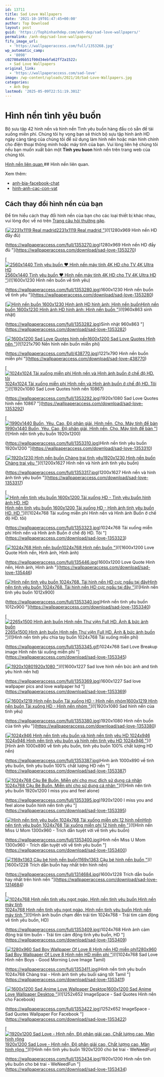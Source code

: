 ```yaml
---
id: 13711
title: Sad Love Wallpapers
date: '2021-10-19T01:47:45+00:00'
author: Top Download
layout: post
guid: 'https://Tophinhanhdep.com/anh-dep/sad-love-wallpapers/'
permalink: /anh-dep/sad-love-wallpapers/
fifu_image_url:
  - 'https://wallpaperaccess.com/full/1353268.jpg'
wp_automatic_camp:
  - '8098'
c02780a9bb51f00d34ebfa62ff2a1522:
  - Sad Love Wallpapers
original_link:
  - 'https://wallpaperaccess.com/sad-love'
image: /wp-content/uploads/2021/10/Sad-Love-Wallpapers.jpg
categories:
  - Ảnh Đẹp
lastmod: '2025-05-09T22:51:19.301Z'
---
```

# Hình nền tình yêu buồn

Bộ sưu tập 42 hình nền và hình nền Tình yêu buồn hàng đầu có sẵn để tải xuống miễn phí. Chúng tôi hy vọng bạn sẽ thích bộ sưu tập hình ảnh HD ngày càng tăng của chúng tôi để sử dụng làm hình nền hoặc màn hình chính cho điện thoại thông minh hoặc máy tính của bạn. Vui lòng liên hệ chúng tôi nếu bạn muốn xuất bản một **Tinh yeu buon** hình nền trên trang web của chúng tôi.

[Hình nền liên quan ](#related) ## Hình nền liên quan.

   
 Xem thêm:

   
- [anh-bia-facebook-chat](https://tophinhanhdep.com/anh-bia/anh-bia-facebook-chat/)
- [hinh-anh-cac-con-vat](https://tophinhanhdep.com/the-gioi-dong-vat/hinh-anh-cac-con-vat/)

## Cách thay đổi hình nền của bạn

Để tìm hiểu cách thay đổi hình nền của bạn cho các loại thiết bị khác nhau, vui lòng đọc về nó trên [Trang câu hỏi thường gặp](https://tophinhanhdep.com/faq/).

  
[[![2231x1119 Real madrid](https://wallpaperaccess.com/full/1353268.jpg)2231x1119 Real madrid "](https://wallpaperaccess.com/download/sad-love-1353268)](![1280x969 Hình nền HD đầy đủ)

(https://wallpaperaccess.com/full/1353270.jpg)1280x969 Hình nền HD đầy đủ "](https://wallpaperaccess.com/download/sad-love-1353270)

[[![2560x1440 Tình yêu buồn ❤ Hình nền máy tính 4K HD cho TV 4K Ultra HD](https://wallpaperaccess.com/full/1353271.jpg)2560x1440 Tình yêu buồn ❤ Hình nền máy tính 4K HD cho TV 4K Ultra HD "](https://wallpaperaccess.com/download/sad-love-1353271)](![1600x1230 Hình nền buồn về tình yêu)

(https://wallpaperaccess.com/full/1353280.jpg)1600x1230 Hình nền buồn về tình yêu "](https://wallpaperaccess.com/download/sad-love-1353280)

[[![Hình nền buồn 1600x1230 Hình ảnh HD hình ảnh: Hình nền buồn](https://wallpaperaccess.com/full/1353281.jpg)Hình nền buồn 1600x1230 Hình ảnh HD hình ảnh: Hình nền buồn "](https://wallpaperaccess.com/download/sad-love-1353281)](![960x863 sinh nhật)

(https://wallpaperaccess.com/full/1353282.jpg)Sinh nhật 960x863 "](https://wallpaperaccess.com/download/sad-love-1353282)

[[![1600x1200 Sad Love Quotes hình nền](https://wallpaperaccess.com/full/1353283.jpg)1600x1200 Sad Love Quotes Hình nền "](https://wallpaperaccess.com/download/sad-love-1353283)](![1221x790 Nền hình nền buồn miễn phí)

(https://wallpaperaccess.com/full/438770.jpg)1221x790 Hình nền buồn miễn phí "](https://wallpaperaccess.com/download/sad-love-438770)

[[![1024x1024 Tải xuống miễn phí Hình nền và Hình ảnh buồn ở chế độ HD.  tôi](https://wallpaperaccess.com/full/1353287.jpg)1024x1024 Tải xuống miễn phí Hình nền và Hình ảnh buồn ở chế độ HD. Tôi "](https://wallpaperaccess.com/download/sad-love-1353287)](![1920x1080 Sad Love Quotes hình nền 10867)

(https://wallpaperaccess.com/full/1353292.jpg)1920x1080 Sad Love Quotes hình nền 10867 "](https://wallpaperaccess.com/download/sad-love-1353292)

[[![1990x1440 Buồn, Yêu, Cao, Độ phân giải, Hình nền, Cho, Máy tính để bàn](https://wallpaperaccess.com/full/1353296.jpg)1990x1440 Buồn, Yêu, Cao, Độ phân giải, Hình nền, Cho, Máy tính để bàn "](https://wallpaperaccess.com/download/sad-love-1353296)](![Hình nền tình yêu buồn 1920x1200)

(https://wallpaperaccess.com/full/1353310.jpg)Hình nền tình yêu buồn 1920x1200 "](https://wallpaperaccess.com/download/sad-love-1353310)

[[![1920x1230 Hình nền buồn Chàng trai tình yêu](https://wallpaperaccess.com/full/1353314.jpg)1920x1230 Hình nền buồn Chàng trai yêu "](https://wallpaperaccess.com/download/sad-love-1353314)](![1200x1627 Hình nền và hình ảnh tình yêu buồn)

(https://wallpaperaccess.com/full/1353317.jpg)1200x1627 Hình nền và hình ảnh tình yêu buồn "](https://wallpaperaccess.com/download/sad-love-1353317)

[[![Hình nền tình yêu buồn 1600x1200 Tải xuống HD - Tình yêu buồn hình ảnh HD, HD](https://wallpaperaccess.com/full/1353320.jpg)Hình nền tình yêu buồn 1600x1200 Tải xuống HD - Hình ảnh tình yêu buồn HD, HD "](https://wallpaperaccess.com/download/sad-love-1353320)](![1024x768 Tải xuống miễn phí Hình nền và Hình ảnh Buồn ở chế độ HD.  tôi)

(https://wallpaperaccess.com/full/1353323.jpg)1024x768 Tải xuống miễn phí Hình nền và Hình ảnh Buồn ở chế độ HD. Tôi "](https://wallpaperaccess.com/download/sad-love-1353323)

[[![1024x768 Hình nền buồn](https://wallpaperaccess.com/full/1353331.jpg)1024x768 Hình nền buồn "](https://wallpaperaccess.com/download/sad-love-1353331)](![1600x1200 Love Quote Hình nền, Hình ảnh, Hình ảnh)

(https://wallpaperaccess.com/full/135446.jpg)1600x1200 Love Quote Hình nền, Hình ảnh, Hình ảnh "](https://wallpaperaccess.com/download/sad-love-135446)

[[![Hình nền tình yêu buồn 1024x768.  Tải hình nền HD cực ngầu tại đây](https://wallpaperaccess.com/full/1353334.jpg)Hình nền tình yêu buồn 1024x768. Tải hình nền HD cực ngầu tại đây "](https://wallpaperaccess.com/download/sad-love-1353334)](![Hình nền tình yêu buồn 1012x900)

(https://wallpaperaccess.com/full/1353340.jpg)Hình nền tình yêu buồn 1012x900 "](https://wallpaperaccess.com/download/sad-love-1353340)

[[![2265x1500 Hình ảnh buồn Hình nền Thư viện Full HD.  Ảnh & bức ảnh buồn](https://wallpaperaccess.com/full/1353342.jpg)2265x1500 Hình ảnh buồn Hình nền Thư viện Full HD. Ảnh &amp; bức ảnh buồn "](https://wallpaperaccess.com/download/sad-love-1353342)](![Hình nền tình yêu chia tay buồn 1024x768 Tải xuống miễn phí)

(https://wallpaperaccess.com/full/1353345.gif)1024x768 Sad Love Breakup image Hình nền tải xuống miễn phí "](https://wallpaperaccess.com/download/sad-love-1353345)

[[![1920x1080 ](https://wallpaperaccess.com/full/1353366.jpg)1920x1080 "](https://wallpaperaccess.com/download/sad-love-1353366)](![1600x1227 Sad love hình nền bức ảnh and tình yêu hình nền hd)

(https://wallpaperaccess.com/full/1353369.jpg)1600x1227 Sad love wallpaper pics and love wallpaper hd "](https://wallpaperaccess.com/download/sad-love-1353369)

[[![1600x1219 Hình nền buồn Tải xuống HD - Hình nền nhóm](https://wallpaperaccess.com/full/1353371.jpg)1600x1219 Hình nền buồn Tải xuống HD - Hình nền nhóm "](https://wallpaperaccess.com/download/sad-love-1353371)](![1920x1080 Sad hình nền của tình yêu)

(https://wallpaperaccess.com/full/1353380.jpg)1920x1080 Hình nền buồn của tình yêu "](https://wallpaperaccess.com/download/sad-love-1353380)

[[![1024x946 Hình nền tình yêu buồn và hình nền tình yêu HD 1024x946](https://wallpaperaccess.com/full/1353385.jpg)1024x946 Hình nền tình yêu buồn và hình nền tình yêu HD 1024x946 "](https://wallpaperaccess.com/download/sad-love-1353385)](![Hình ảnh 1000x890 về tình yêu buồn, tình yêu buồn 100% chất lượng HD nền)

(https://wallpaperaccess.com/full/1353387.jpg)Hình ảnh 1000x890 về tình yêu buồn, tình yêu buồn 100% chất lượng HD nền "](https://wallpaperaccess.com/download/sad-love-1353387)

[[![1024x768 Cậu Bé Buồn.  Miễn phí cho mục đích sử dụng cá nhân](https://wallpaperaccess.com/full/1353391.jpg)1024x768 Cậu Bé Buồn. Miễn phí cho sử dụng cá nhân "](https://wallpaperaccess.com/download/sad-love-1353391)](![Hình nền tình yêu buồn 1920x1200 I miss you and feel alone)

(https://wallpaperaccess.com/full/1353395.jpg)1920x1200 I miss you and feel alone buồn hình nền tình yêu "](https://wallpaperaccess.com/download/sad-love-1353395)

[[![Hình nền tình yêu buồn 1024x768 Tải xuống miễn phí 12 hình nền](https://wallpaperaccess.com/full/1353397.jpg)Hình nền tình yêu buồn 1024x768 Tải xuống miễn phí 12 hình nền "](https://wallpaperaccess.com/download/sad-love-1353397)](![Hình nền Miss U Mom 1300x960 - Trích dẫn tuyệt vời về tình yêu buồn)

(https://wallpaperaccess.com/full/1353400.jpg)Hình nền Miss U Mom 1300x960 - Trích dẫn tuyệt vời về tình yêu buồn "](https://wallpaperaccess.com/download/sad-love-1353400)

[[![1169x1363 Cậu bé hình nền buồn](https://wallpaperaccess.com/full/1353401.jpg)1169x1363 Cậu bé hình nền buồn "](https://wallpaperaccess.com/download/sad-love-1353401)](![1600x1228 Trích dẫn buồn hay nhất trên hình nền)

(https://wallpaperaccess.com/full/1314684.jpg)1600x1228 Trích dẫn buồn hay nhất trên hình nền "](https://wallpaperaccess.com/download/sad-love-1314684)

[[![1024x768 Hình nền tình yêu ngọt ngào, Hình nền tình yêu buồn Hình nền máy tính](https://wallpaperaccess.com/full/1353405.jpg)1024x768 Hình nền tình yêu ngọt ngào, Hình nền tình yêu buồn Hình nền máy tính "](https://wallpaperaccess.com/download/sad-love-1353405)](![Hình ảnh buồn chạm đến trái tim 1024x768 - Trái tim cảm động về tình yêu buồn, HD)

(https://wallpaperaccess.com/full/1353409.jpg)1024x768 Hình ảnh cảm động trái tim buồn - Trái tim cảm động tình yêu buồn, HD "](https://wallpaperaccess.com/download/sad-love-1353409)

[[![1280x960 Sad Boy Wallpaper Of Love 8 Hình nền HD miễn phí](https://wallpaperaccess.com/full/1353410.jpg)1280x960 Sad Boy Wallpaper Of Love 8 Hình nền HD miễn phí "](https://wallpaperaccess.com/download/sad-love-1353410)](![1024x768 Sad Love Hình nền Boys - Good Morning Love Image Tamil)

(https://wallpaperaccess.com/full/1353411.jpg)Hình nền tình yêu buồn 1024x768 Chàng trai - Hình ảnh tình yêu buổi sáng tốt Tamil "](https://wallpaperaccess.com/download/sad-love-1353411)

[[![1600x1200 Sad Anime Love Wallpaper Desktop](https://wallpaperaccess.com/full/1353413.jpg)1600x1200 Sad Anime Love Wallpaper Desktop "](https://wallpaperaccess.com/download/sad-love-1353413)](![1252x652 ImageSpace - Sad Quotes Hình nền cho Facebook)

(https://wallpaperaccess.com/full/1353422.jpg)1252x652 ImageSpace - Sad Quotes Wallpaper For Facebook "](https://wallpaperaccess.com/download/sad-love-1353422)

[[![1920x1200 Sad Love - Hình nền, Độ phân giải cao, Chất lượng cao, Màn hình rộng](https://wallpaperaccess.com/full/1353423.jpg)1920x1200 Sad Love - Hình nền, Độ phân giải cao, Chất lượng cao, Màn hình rộng "](https://wallpaperaccess.com/download/sad-love-1353423)](![Hình nền tình yêu buồn 1920x1200 cho bé trai - WeNeedFun)

(https://wallpaperaccess.com/full/1353434.jpg)1920x1200 Hình nền tình yêu buồn cho bé trai - WeNeedFun "](https://wallpaperaccess.com/download/sad-love-1353434)
